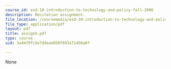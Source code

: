 ```yaml
---
course_id: esd-10-introduction-to-technology-and-policy-fall-2006
description: Recitation assignment.
file_location: /coursemedia/esd-10-introduction-to-technology-and-policy-fall-2006/3a44f9fc5e7ddeae050f683a71458a8f_assign5.pdf
file_type: application/pdf
layout: pdf
title: assign5.pdf
type: course
uid: 3a44f9fc5e7ddeae050f683a71458a8f

---
```

None